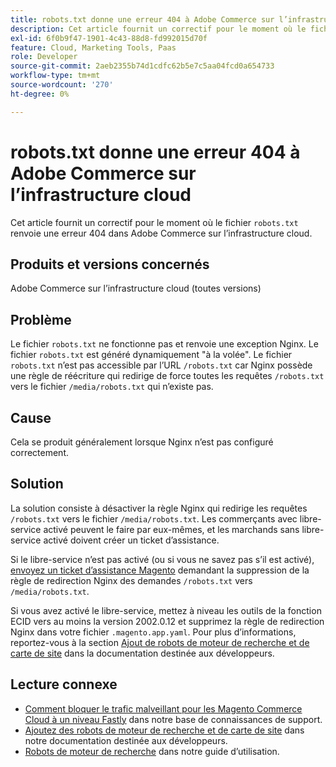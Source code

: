 ```yaml
---
title: robots.txt donne une erreur 404 à Adobe Commerce sur l’infrastructure cloud
description: Cet article fournit un correctif pour le moment où le fichier &grave;robots.txt&grave; renvoie une erreur 404 dans Adobe Commerce sur l’infrastructure cloud.
exl-id: 6f0b9f47-1901-4c43-88d8-fd992015d70f
feature: Cloud, Marketing Tools, Paas
role: Developer
source-git-commit: 2aeb2355b74d1cdfc62b5e7c5aa04fcd0a654733
workflow-type: tm+mt
source-wordcount: '270'
ht-degree: 0%

---
```


# robots.txt donne une erreur 404 à Adobe Commerce sur l’infrastructure cloud

Cet article fournit un correctif pour le moment où le fichier `robots.txt` renvoie une erreur 404 dans Adobe Commerce sur l’infrastructure cloud.

## Produits et versions concernés

Adobe Commerce sur l’infrastructure cloud (toutes versions)

## Problème

Le fichier `robots.txt` ne fonctionne pas et renvoie une exception Nginx. Le fichier `robots.txt` est généré dynamiquement &quot;à la volée&quot;. Le fichier `robots.txt` n’est pas accessible par l’URL `/robots.txt` car Nginx possède une règle de réécriture qui redirige de force toutes les requêtes `/robots.txt` vers le fichier `/media/robots.txt` qui n’existe pas.

## Cause

Cela se produit généralement lorsque Nginx n’est pas configuré correctement.

## Solution

La solution consiste à désactiver la règle Nginx qui redirige les requêtes `/robots.txt` vers le fichier `/media/robots.txt`. Les commerçants avec libre-service activé peuvent le faire par eux-mêmes, et les marchands sans libre-service activé doivent créer un ticket d’assistance.

Si le libre-service n’est pas activé (ou si vous ne savez pas s’il est activé), [envoyez un ticket d’assistance Magento](/help/help-center-guide/help-center/magento-help-center-user-guide.md#submit-ticket) demandant la suppression de la règle de redirection Nginx des demandes `/robots.txt` vers `/media/robots.txt`.

Si vous avez activé le libre-service, mettez à niveau les outils de la fonction ECID vers au moins la version 2002.0.12 et supprimez la règle de redirection Nginx dans votre fichier `.magento.app.yaml`. Pour plus d’informations, reportez-vous à la section [Ajout de robots de moteur de recherche et de carte de site](https://experienceleague.adobe.com/docs/commerce-cloud-service/user-guide/configure-store/robots-sitemap.html) dans la documentation destinée aux développeurs.

## Lecture connexe

* [Comment bloquer le trafic malveillant pour les Magento Commerce Cloud à un niveau Fastly](/help/how-to/general/block-malicious-traffic-for-magento-commerce-on-fastly-level.md) dans notre base de connaissances de support.
* [Ajoutez des robots de moteur de recherche et de carte de site](https://experienceleague.adobe.com/en/docs/commerce-cloud-service/user-guide/configure-store/robots-sitemap) dans notre documentation destinée aux développeurs.
* [Robots de moteur de recherche](https://experienceleague.adobe.com/docs/commerce-admin/marketing/seo/seo-overview.html#search-engine-robots) dans notre guide d’utilisation.
